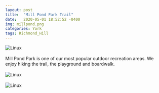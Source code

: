```yaml
---
layout: post
title:  "Mill Pond Park Trail"
date:   2020-05-01 18:52:52 -0400
img: millpond.png
categories: York
tags: Richmond_Hill
---
```


![Linux]({{site.baseurl}}/images/millpond.png)
<br>
<br>
Mill Pond Park is one of our most popular outdoor recreation areas. We enjoy hiking the trail, the playground and boardwalk.
<br>
<br>
![Linux]({{site.baseurl}}/images/millpond1.jpg)
<br>
<br>
![Linux]({{site.baseurl}}/images/millpond2.jpg)
